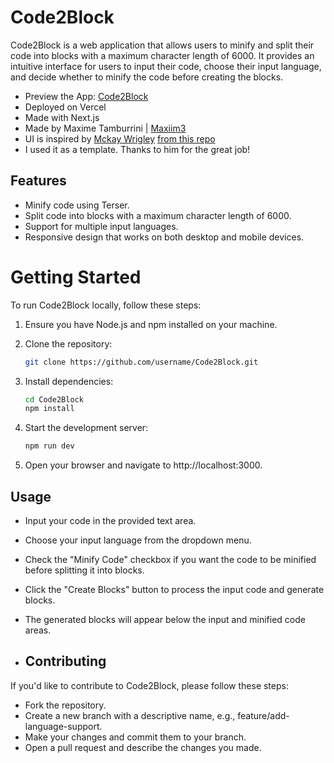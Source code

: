 # Code2Block
Code2Block is a web application that allows users to minify and split their code into blocks with a maximum character length of 6000. It provides an intuitive interface for users to input their code, choose their input language, and decide whether to minify the code before creating the blocks.

- Preview the App: [Code2Block](https://code2block.vercel.app/)
- Deployed on Vercel
- Made with Next.js
- Made by Maxime Tamburrini | [Maxiim3](https://github.com/maxiim3)
- UI is inspired by [Mckay Wrigley](https://github.com/mckaywrigley) [from this repo](https://github.com/mckaywrigley/ai-code-translator)
- I used it as a template. Thanks to him for the great job!


## Features
- Minify code using Terser.
- Split code into blocks with a maximum character length of 6000.
- Support for multiple input languages.
- Responsive design that works on both desktop and mobile devices.

# Getting Started

To run Code2Block locally, follow these steps:

1. Ensure you have Node.js and npm installed on your machine.
2. Clone the repository:
    ```bash
    git clone https://github.com/username/Code2Block.git
    ```

3. Install dependencies:

    ```bash
    cd Code2Block
    npm install
    ```

4. Start the development server:

    ```bash
    npm run dev
    ```
   
5. Open your browser and navigate to http://localhost:3000.

## Usage

- Input your code in the provided text area.
- Choose your input language from the dropdown menu.
- Check the "Minify Code" checkbox if you want the code to be minified before splitting it into blocks.
- Click the "Create Blocks" button to process the input code and generate blocks.
- The generated blocks will appear below the input and minified code areas.

- ## Contributing
If you'd like to contribute to Code2Block, please follow these steps:

- Fork the repository.
- Create a new branch with a descriptive name, e.g., feature/add-language-support.
- Make your changes and commit them to your branch.
- Open a pull request and describe the changes you made.